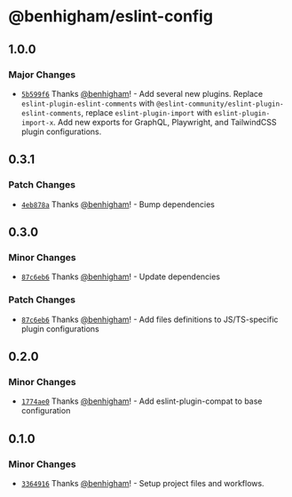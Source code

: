 # @benhigham/eslint-config

## 1.0.0

### Major Changes

- [`5b599f6`](https://github.com/benhigham/eslint-config/commit/5b599f6f0472b9904180e0c6e89983d487a1c087) Thanks [@benhigham](https://github.com/benhigham)! - Add several new plugins. Replace `eslint-plugin-eslint-comments` with `@eslint-community/eslint-plugin-eslint-comments`, replace `eslint-plugin-import` with `eslint-plugin-import-x`. Add new exports for GraphQL, Playwright, and TailwindCSS plugin configurations.

## 0.3.1

### Patch Changes

- [`4eb878a`](https://github.com/benhigham/eslint-config/commit/4eb878abdc77c6c16587fefc80fed349e3fe442b) Thanks [@benhigham](https://github.com/benhigham)! - Bump dependencies

## 0.3.0

### Minor Changes

- [`87c6eb6`](https://github.com/benhigham/eslint-config/commit/87c6eb693958c9e93ba0a0407dcdc9db1e365cf1) Thanks [@benhigham](https://github.com/benhigham)! - Update dependencies

### Patch Changes

- [`87c6eb6`](https://github.com/benhigham/eslint-config/commit/87c6eb693958c9e93ba0a0407dcdc9db1e365cf1) Thanks [@benhigham](https://github.com/benhigham)! - Add files definitions to JS/TS-specific plugin configurations

## 0.2.0

### Minor Changes

- [`1774ae0`](https://github.com/benhigham/eslint-config/commit/1774ae06c7824142700474a0deb9cfbd352b05db) Thanks [@benhigham](https://github.com/benhigham)! - Add eslint-plugin-compat to base configuration

## 0.1.0

### Minor Changes

- [`3364916`](https://github.com/benhigham/eslint-config/commit/3364916514c1718d222d6a5ed9bce179ec3cff9c) Thanks [@benhigham](https://github.com/benhigham)! - Setup project files and workflows.
